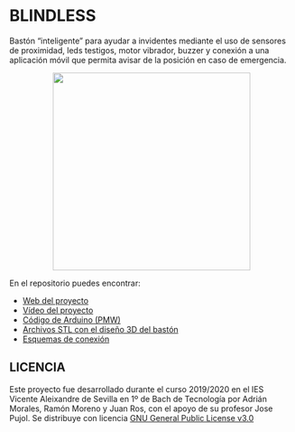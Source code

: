 # BLINDLESS
Bastón “inteligente” para ayudar a invidentes mediante el uso de sensores de proximidad, leds testigos, motor vibrador, buzzer y conexión a una aplicación móvil que permita avisar de la posición en caso de emergencia.

<div align="center"><img src="Imágenes/Ciego icono.png" width="350"></div>

En el repositorio puedes encontrar:
- [Web del proyecto](https://sites.google.com/iesvaleix.com/blindless)
- [Vídeo del proyecto](https://youtu.be/wAR0SCpay0g)
- [Código de Arduino (PMW)](https://github.com/adrian-45x/blindless/blob/master/C%C3%B3digo%20bast%C3%B3n.ino)
- [Archivos STL con el diseño 3D del bastón](https://github.com/adrian-45x/blindless/tree/master/Dise%C3%B1os%203D%20bast%C3%B3n)
- [Esquemas de conexión](https://github.com/adrian-45x/blindless/tree/master/Esquemas%20de%20conexi%C3%B3n)

## LICENCIA
Este proyecto fue desarrollado durante el curso 2019/2020 en el IES Vicente Aleixandre de Sevilla en 1º de Bach de Tecnología por Adrián Morales, Ramón Moreno y Juan Ros, con el apoyo de su profesor Jose Pujol. Se distribuye con licencia [GNU General Public License v3.0](https://www.gnu.org/licenses/gpl-3.0.html)
